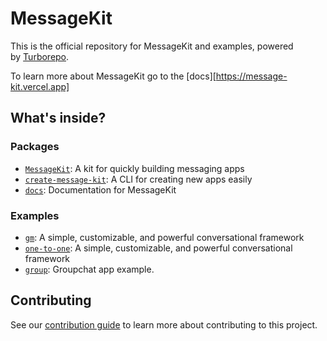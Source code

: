 # MessageKit

This is the official repository for MessageKit and examples, powered by [Turborepo](https://turbo.build/repo).

To learn more about MessageKit go to the [docs][https://message-kit.vercel.app]

## What's inside?

### Packages

- [`MessageKit`](/packages/message-kit): A kit for quickly building messaging apps
- [`create-message-kit`](/packages/create-message-kit): A CLI for creating new apps easily
- [`docs`](/packages/docs): Documentation for MessageKit

### Examples

- [`gm`](/examples/gm): A simple, customizable, and powerful conversational framework
- [`one-to-one`](/examples/one-to-one): A simple, customizable, and powerful conversational framework
- [`group`](/examples/group): Groupchat app example.

## Contributing

See our [contribution guide](./CONTRIBUTING.md) to learn more about contributing to this project.
